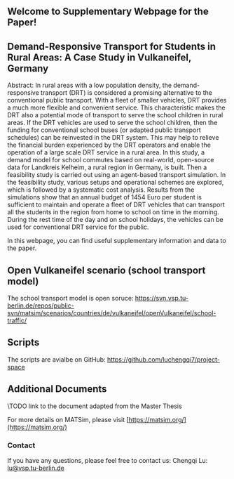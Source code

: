 ## Welcome to Supplementary Webpage for the Paper!

## Demand-Responsive Transport for Students in Rural Areas: A Case Study in Vulkaneifel, Germany
Abstract: In rural areas with a low population density, the demand-responsive transport (DRT) is considered a promising alternative to the conventional public transport. With a fleet of smaller vehicles, DRT provides a much more flexible and convenient service. This characteristic makes the DRT also a potential mode of transport to serve the school children in rural areas. If the DRT vehicles are used to serve the school children, then the funding for conventional school buses (or adapted public transport schedules) can be reinvested in the DRT system. This may help to relieve the financial burden experienced by the DRT operators and enable the operation of a large scale DRT service in a rural area. In this study, a demand model for school commutes based on real-world, open-source data for Landkreis Kelheim, a rural region in Germany, is built. Then a feasibility study is carried out using an agent-based transport simulation. In the feasibility study, various setups and operational schemes are explored, which is followed by a systematic cost analysis. Results from the simulations show that an annual budget of 1454 Euro per student is sufficient to maintain and operate a fleet of DRT vehicles that can transport all the students in the region from home to school on time in the morning. During the rest time of the day and on school holidays, the vehicles can be used for conventional DRT service for the public.


In this webpage, you can find useful supplementary information and data to the paper.

## Open Vulkaneifel scenario (school transport model)
The school transport model is open soruce:
https://svn.vsp.tu-berlin.de/repos/public-svn/matsim/scenarios/countries/de/vulkaneifel/openVulkaneifel/school-traffic/

## Scripts
The scripts are avialbe on GitHub: https://github.com/luchengqi7/project-space

## Additional Documents
\\TODO link to the document adapted from the Master Thesis


For more details on MATSim, please visit [https://matsim.org/](https://matsim.org/)

### Contact
If you have any questions, please feel free to contact us:
Chengqi Lu: lu@vsp.tu-berlin.de

